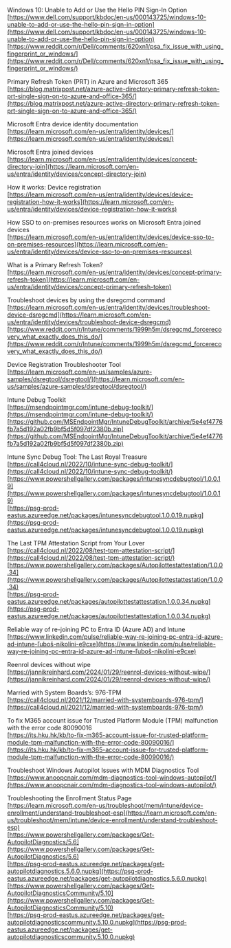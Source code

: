 Windows 10: Unable to Add or Use the Hello PIN Sign-In Option  
[https://www.dell.com/support/kbdoc/en-us/000143725/windows-10-unable-to-add-or-use-the-hello-pin-sign-in-option](https://www.dell.com/support/kbdoc/en-us/000143725/windows-10-unable-to-add-or-use-the-hello-pin-sign-in-option)  
[https://www.reddit.com/r/Dell/comments/620xn1/psa_fix_issue_with_using_fingerprint_or_windows/](https://www.reddit.com/r/Dell/comments/620xn1/psa_fix_issue_with_using_fingerprint_or_windows/)

Primary Refresh Token (PRT) in Azure and Microsoft 365  
[https://blog.matrixpost.net/azure-active-directory-primary-refresh-token-prt-single-sign-on-to-azure-and-office-365/](https://blog.matrixpost.net/azure-active-directory-primary-refresh-token-prt-single-sign-on-to-azure-and-office-365/)

Microsoft Entra device identity documentation  
[https://learn.microsoft.com/en-us/entra/identity/devices/](https://learn.microsoft.com/en-us/entra/identity/devices/)

Microsoft Entra joined devices  
[https://learn.microsoft.com/en-us/entra/identity/devices/concept-directory-join](https://learn.microsoft.com/en-us/entra/identity/devices/concept-directory-join)

How it works: Device registration  
[https://learn.microsoft.com/en-us/entra/identity/devices/device-registration-how-it-works](https://learn.microsoft.com/en-us/entra/identity/devices/device-registration-how-it-works)

How SSO to on-premises resources works on Microsoft Entra joined devices  
[https://learn.microsoft.com/en-us/entra/identity/devices/device-sso-to-on-premises-resources](https://learn.microsoft.com/en-us/entra/identity/devices/device-sso-to-on-premises-resources)

What is a Primary Refresh Token?  
[https://learn.microsoft.com/en-us/entra/identity/devices/concept-primary-refresh-token](https://learn.microsoft.com/en-us/entra/identity/devices/concept-primary-refresh-token)

Troubleshoot devices by using the dsregcmd command  
[https://learn.microsoft.com/en-us/entra/identity/devices/troubleshoot-device-dsregcmd](https://learn.microsoft.com/en-us/entra/identity/devices/troubleshoot-device-dsregcmd)  
[https://www.reddit.com/r/Intune/comments/1999h5m/dsregcmd_forcerecovery_what_exactly_does_this_do/](https://www.reddit.com/r/Intune/comments/1999h5m/dsregcmd_forcerecovery_what_exactly_does_this_do/)

Device Registration Troubleshooter Tool  
[https://learn.microsoft.com/en-us/samples/azure-samples/dsregtool/dsregtool/](https://learn.microsoft.com/en-us/samples/azure-samples/dsregtool/dsregtool/)

Intune Debug Toolkit  
[https://msendpointmgr.com/intune-debug-toolkit/](https://msendpointmgr.com/intune-debug-toolkit/)  
[https://github.com/MSEndpointMgr/IntuneDebugToolkit/archive/5e4ef4776fb7a5d192a02fb9bf5d5f097df2380b.zip](https://github.com/MSEndpointMgr/IntuneDebugToolkit/archive/5e4ef4776fb7a5d192a02fb9bf5d5f097df2380b.zip)

Intune Sync Debug Tool: The Last Royal Treasure  
[https://call4cloud.nl/2022/10/intune-sync-debug-toolkit/](https://call4cloud.nl/2022/10/intune-sync-debug-toolkit/)  
[https://www.powershellgallery.com/packages/intunesyncdebugtool/1.0.0.19](https://www.powershellgallery.com/packages/intunesyncdebugtool/1.0.0.19)  
[https://psg-prod-eastus.azureedge.net/packages/intunesyncdebugtool.1.0.0.19.nupkg](https://psg-prod-eastus.azureedge.net/packages/intunesyncdebugtool.1.0.0.19.nupkg)

The Last TPM Attestation Script from Your Lover  
[https://call4cloud.nl/2022/08/test-tpm-attestation-script/](https://call4cloud.nl/2022/08/test-tpm-attestation-script/)  
[https://www.powershellgallery.com/packages/Autopilottestattestation/1.0.0.34](https://www.powershellgallery.com/packages/Autopilottestattestation/1.0.0.34)  
[https://psg-prod-eastus.azureedge.net/packages/autopilottestattestation.1.0.0.34.nupkg](https://psg-prod-eastus.azureedge.net/packages/autopilottestattestation.1.0.0.34.nupkg)

Reliable way of re-joining PC to Entra ID (Azure AD) and Intune  
[https://www.linkedin.com/pulse/reliable-way-re-joining-pc-entra-id-azure-ad-intune-ľuboš-nikolíni-e9cxe](https://www.linkedin.com/pulse/reliable-way-re-joining-pc-entra-id-azure-ad-intune-ľuboš-nikolíni-e9cxe)

Reenrol devices without wipe  
[https://jannikreinhard.com/2024/01/29/reenrol-devices-without-wipe/](https://jannikreinhard.com/2024/01/29/reenrol-devices-without-wipe/)

Married with System Boards’s: 976-TPM  
[https://call4cloud.nl/2021/12/married-with-systemboards-976-tpm/](https://call4cloud.nl/2021/12/married-with-systemboards-976-tpm/)

To fix M365 account issue for Trusted Platform Module (TPM) malfunction with the error code 80090016  
[https://its.hku.hk/kb/to-fix-m365-account-issue-for-trusted-platform-module-tpm-malfunction-with-the-error-code-80090016/](https://its.hku.hk/kb/to-fix-m365-account-issue-for-trusted-platform-module-tpm-malfunction-with-the-error-code-80090016/)

Troubleshoot Windows Autopilot Issues with MDM Diagnostics Tool  
[https://www.anoopcnair.com/mdm-diagnostics-tool-windows-autopilot/](https://www.anoopcnair.com/mdm-diagnostics-tool-windows-autopilot/)

Troubleshooting the Enrollment Status Page  
[https://learn.microsoft.com/en-us/troubleshoot/mem/intune/device-enrollment/understand-troubleshoot-esp](https://learn.microsoft.com/en-us/troubleshoot/mem/intune/device-enrollment/understand-troubleshoot-esp)  
[https://www.powershellgallery.com/packages/Get-AutopilotDiagnostics/5.6](https://www.powershellgallery.com/packages/Get-AutopilotDiagnostics/5.6)  
[https://psg-prod-eastus.azureedge.net/packages/get-autopilotdiagnostics.5.6.0.nupkg](https://psg-prod-eastus.azureedge.net/packages/get-autopilotdiagnostics.5.6.0.nupkg)  
[https://www.powershellgallery.com/packages/Get-AutopilotDiagnosticsCommunity/5.10](https://www.powershellgallery.com/packages/Get-AutopilotDiagnosticsCommunity/5.10)  
[https://psg-prod-eastus.azureedge.net/packages/get-autopilotdiagnosticscommunity.5.10.0.nupkg](https://psg-prod-eastus.azureedge.net/packages/get-autopilotdiagnosticscommunity.5.10.0.nupkg)
